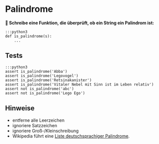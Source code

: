 
# Palindrome

**🎯 Schreibe eine Funktion, die überprüft, ob ein String ein Palindrom ist:**

    :::python3
    def is_palindrome(s):
        ...

## Tests

    :::python3
    assert is_palindrome('Abba')
    assert is_palindrome('Legovogel')
    assert is_palindrome('Retsinakanister')
    assert is_palindrome('Vitaler Nebel mit Sinn ist im Leben relativ')
    assert not is_palindrome('abc')
    assert not is_palindrome('Lego Ego')

## Hinweise

* entferne alle Leerzeichen
* ignoriere Satzzeichen
* ignoriere Groß-/Kleinschreibung
* Wikipedia führt eine [Liste deutschsprachiger Palindrome](https://de.wikipedia.org/wiki/Liste_deutscher_Palindrome).
